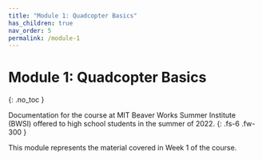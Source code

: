 ```yaml
---
title: "Module 1: Quadcopter Basics"
has_children: true
nav_order: 5
permalink: /module-1
---
```


# Module 1: Quadcopter Basics
{: .no_toc }

Documentation for the course at MIT Beaver Works Summer Institute (BWSI) offered to high school students in the summer of 2022.
{: .fs-6 .fw-300 }

This module represents the material covered in Week 1 of the course.